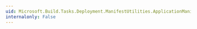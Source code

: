 ```yaml
---
uid: Microsoft.Build.Tasks.Deployment.ManifestUtilities.ApplicationManifest.SupportUrl
internalonly: False
---
```

